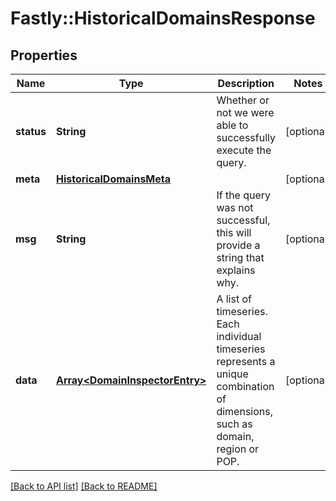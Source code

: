 # Fastly::HistoricalDomainsResponse

## Properties

| Name | Type | Description | Notes |
| ---- | ---- | ----------- | ----- |
| **status** | **String** | Whether or not we were able to successfully execute the query. | [optional] |
| **meta** | [**HistoricalDomainsMeta**](HistoricalDomainsMeta.md) |  | [optional] |
| **msg** | **String** | If the query was not successful, this will provide a string that explains why. | [optional] |
| **data** | [**Array&lt;DomainInspectorEntry&gt;**](DomainInspectorEntry.md) | A list of timeseries. Each individual timeseries represents a unique combination of dimensions, such as domain, region or POP. | [optional] |

[[Back to API list]](../../README.md#endpoints) [[Back to README]](../../README.md)

